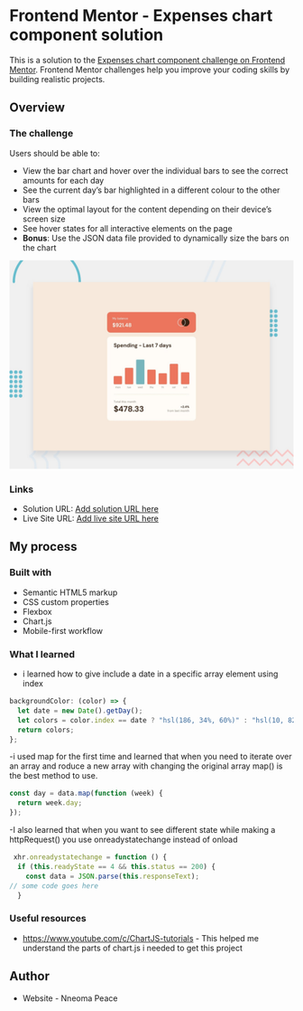 # Frontend Mentor - Expenses chart component solution

This is a solution to the [Expenses chart component challenge on Frontend Mentor](https://www.frontendmentor.io/challenges/expenses-chart-component-e7yJBUdjwt). Frontend Mentor challenges help you improve your coding skills by building realistic projects.

## Overview

### The challenge

Users should be able to:

- View the bar chart and hover over the individual bars to see the correct amounts for each day
- See the current day’s bar highlighted in a different colour to the other bars
- View the optimal layout for the content depending on their device’s screen size
- See hover states for all interactive elements on the page
- **Bonus**: Use the JSON data file provided to dynamically size the bars on the chart

![Design preview for the Expenses chart component coding challenge](./design/desktop-preview.jpg)

### Links

- Solution URL: [Add solution URL here](https://your-solution-url.com)
- Live Site URL: [Add live site URL here](https://your-live-site-url.com)

## My process

### Built with

- Semantic HTML5 markup
- CSS custom properties
- Flexbox
- Chart.js
- Mobile-first workflow

### What I learned

- i learned how to give include a date in a specific array element using index

```js
backgroundColor: (color) => {
  let date = new Date().getDay();
  let colors = color.index == date ? "hsl(186, 34%, 60%)" : "hsl(10, 82%, 57%)";
  return colors;
};
```

-i used map for the first time and learned that when you need to iterate over an array and roduce a new array with changing the original array map() is the best method to use.

```js
const day = data.map(function (week) {
  return week.day;
});
```

-I also learned that when you want to see different state while making a httpRequest() you use onreadystatechange instead of onload

```js
 xhr.onreadystatechange = function () {
  if (this.readyState == 4 && this.status == 200) {
    const data = JSON.parse(this.responseText);
// some code goes here
  }
```

### Useful resources

- https://www.youtube.com/c/ChartJS-tutorials - This helped me understand the parts of chart.js i needed to get this project

## Author

- Website - Nneoma Peace
